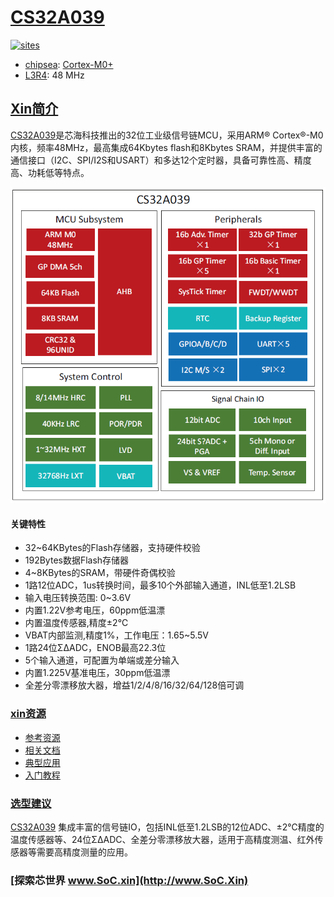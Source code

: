 ﻿# [CS32A039](https://github.com/SoCXin/CS32A039)

[![sites](http://182.61.61.133/link/resources/SoC.png)](http://www.SoC.Xin)

* [chipsea](http://www.chipsea.com): [Cortex-M0+](https://github.com/SoCXin/Cortex)
* [L3R4](https://github.com/SoCXin/Level): 48 MHz

## [Xin简介](https://github.com/SoCXin/CS32A039/wiki)

[CS32A039](https://github.com/SoCXin/CS32A039)是芯海科技推出的32位工业级信号链MCU，采用ARM® Cortex®-M0 内核，频率48MHz，最高集成64Kbytes flash和8Kbytes SRAM，并提供丰富的通信接口（I2C、SPI/I2S和USART）和多达12个定时器，具备可靠性高、精度高、功耗低等特点。

[![sites](docs/CS32A039.png)](http://www.chipsea.com/32weimcu/CS32A039R8T6.html)

#### 关键特性

* 32~64KBytes的Flash存储器，支持硬件校验
* 192Bytes数据Flash存储器
* 4~8KBytes的SRAM，带硬件奇偶校验
* 1路12位ADC，1us转换时间，最多10个外部输入通道，INL低至1.2LSB
* 输入电压转换范围: 0~3.6V
* 内置1.22V参考电压，60ppm低温漂
* 内置温度传感器,精度±2℃
* VBAT内部监测,精度1%，工作电压：1.65~5.5V
* 1路24位ΣΔADC，ENOB最高22.3位
* 5个输入通道，可配置为单端或差分输入
* 内置1.225V基准电压，30ppm低温漂
* 全差分零漂移放大器，增益1/2/4/8/16/32/64/128倍可调

### [xin资源](https://github.com/SoCXin/CS32A039)

* [参考资源](src/)
* [相关文档](docs/)
* [典型应用](project/)
* [入门教程](https://docs.soc.xin/CS32A039)

### [选型建议](https://github.com/SoCXin)

[CS32A039](https://github.com/SoCXin/CS32A039) 集成丰富的信号链IO，包括INL低至1.2LSB的12位ADC、±2℃精度的温度传感器等、24位ΣΔADC、全差分零漂移放大器，适用于高精度测温、红外传感器等需要高精度测量的应用。

### [探索芯世界 www.SoC.xin](http://www.SoC.Xin)
